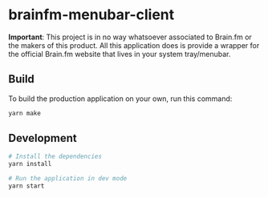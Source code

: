 # brainfm-menubar-client

**Important**: This project is in no way whatsoever associated to Brain.fm or the makers of this product. All this application does is provide a wrapper for the official Brain.fm website that lives in your system tray/menubar.

## Build

To build the production application on your own, run this command:

```bash
yarn make
```

## Development

```bash
# Install the dependencies
yarn install

# Run the application in dev mode
yarn start
```
